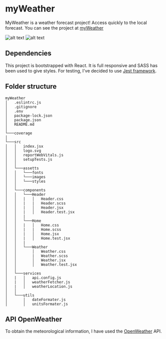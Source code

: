 # myWeather

MyWeather is a weather forecast project! Access quickly to the local forecast.
You can see the project at [myWeather](https://unruffled-banach-7d4357.netlify.app/)

![alt text](https://i.imgur.com/MIMx1jM.png?1)
![alt text](https://i.imgur.com/L1kGlEP.png?1)

## Dependencies

This project is bootstrapped with React.
It is full responsive and SASS has been used to give styles.
For testing, I've decided to use [Jest framework](https://jestjs.io/). 

## Folder structure

```
myWeather
│   .eslintrc.js
│   .gitignore
│   .env
│   package-lock.json   
│   package.json
│   README.md   
│
└───coverage
│
└───src
│   │   index.jsx
│   │   logo.svg
│   │   reportWebVitals.js
│   │   setupTests.js
│   │
│   └───assetts
│   │   └───fonts
│   │   └───images
│   │   └───styles
│   │
│   └───components
│   │   └───Header
│   │   |   │   Header.css
│   │   |   |   Header.scss
│   │   |   │   Header.jsx
│   │   |   │   Header.test.jsx
│   │   |
│   │   └───Home
│   │   |   │   Home.css
│   │   |   |   Home.scss
│   │   |   │   Home.jsx
│   │   |   │   Home.test.jsx
│   │   |
│   │   └───Weather
│   │       │   Weather.css
│   │       |   Weather.scss
│   │       │   Weather.jsx
│   │       │   Weather.test.jsx
│   │
│   └───services
│   |   │   api.config.js
│   |   │   weatherFetcher.js
│   |   │   weatherLocation.js
│   │
│   └───utils
│       │   dateFormater.js
│       │   unitsFormater.js

```

## API OpenWeather
To obtain the meteorological information, I have used the [OpenWeather](https://openweathermap.org/forecast5) API.
